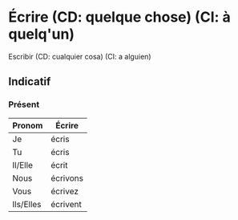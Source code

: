 # Écrire (CD: quelque chose) (CI: à quelq'un)

Escribir (CD: cualquier cosa) (CI: a alguien)
## Indicatif

### Présent
|Pronom|Écrire|
|-|-|
|Je|écris|
|Tu|écris|
|Il/Elle|écrit|
|Nous|écrivons|
|Vous|écrivez|
|Ils/Elles|écrivent|
